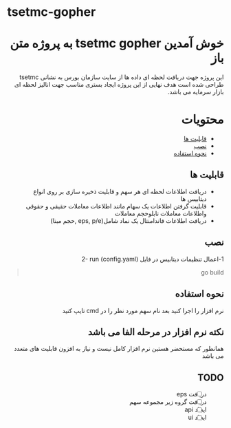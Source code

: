# tsetmc-gopher

<div dir="rtl">

# خوش آمدین tsetmc gopher به پروژه متن باز   
این پروژه جهت دریافت لحظه ای  داده ها از سایت سازمان بورس به نشانی tsetmc طراحی شده است هدف نهایی از این پروژه ایجاد بستری مناسب جهت انالیز لحظه ای بازار سرمایه می باشد.
# محتویات
- [قابلیت ها](#قابلیت-ها)
- [نصب](#نصب)
- [نحوه استفاده](#نحوه-استفاده)

## قابلیت ها
-  دریافت اطلاعات لحظه ای هر سهم و قابلیت ذخیره سازی بر روی انواع دیتابیس ها
-  قابلیت گرفتن اطلاعات یک سهام مانند اطلاعات معاملات حقیقی و حقوقی واطلاعات معاملات تابلوحجم معاملات
- دریافت اطلاعات فاندامنتال یک نماد شامل(eps, p/e ,حجم مبنا)
## نصب
1-اعمال تنظیمات دیتابیس در فایل (config.yaml)
2- run 

> go build

## نحوه استفاده
نرم افزار را اجرا کنید
بعد نام سهم مورد نظر را در cmd تایپ کنید
## نکته نرم افزار در مرحله الفا می باشد
همانطور که مستحضر هستین نرم افزار کامل نیست و نیاز به افزون قابلیت های متعدد می باشد
## TODO
- [ ] دریافت eps
- [ ] دریافت گروه زیر مجموعه سهم
- [ ] ایجاد api
- [ ] ایجاد ui

<div dir="rtl">
